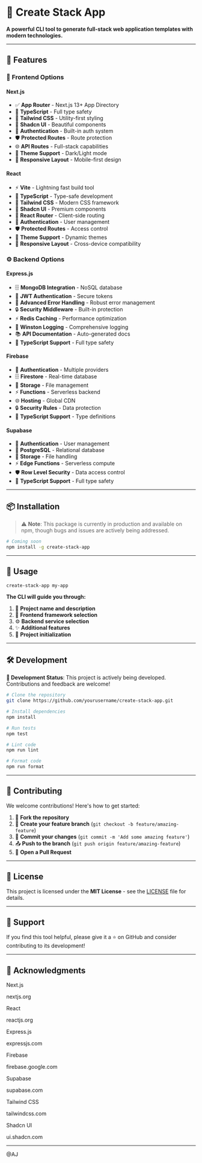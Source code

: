 

# 🚀 Create Stack App



  
  
  



**A powerful CLI tool to generate full-stack web application templates with modern technologies.**

---



## 🌟 **Features**

### 🎨 **Frontend Options**

#### **Next.js** 



- ✅ **App Router** - Next.js 13+ App Directory
- 🔧 **TypeScript** - Full type safety
- 🎨 **Tailwind CSS** - Utility-first styling
- 🧩 **Shadcn UI** - Beautiful components
- 🔐 **Authentication** - Built-in auth system
- 🛡️ **Protected Routes** - Route protection
- 🌐 **API Routes** - Full-stack capabilities
- 🌙 **Theme Support** - Dark/Light mode
- 📱 **Responsive Layout** - Mobile-first design




#### **React**



- ⚡ **Vite** - Lightning fast build tool
- 🔧 **TypeScript** - Type-safe development
- 🎨 **Tailwind CSS** - Modern CSS framework
- 🧩 **Shadcn UI** - Premium components
- 🧭 **React Router** - Client-side routing
- 🔐 **Authentication** - User management
- 🛡️ **Protected Routes** - Access control
- 🌙 **Theme Support** - Dynamic themes
- 📱 **Responsive Layout** - Cross-device compatibility




### ⚙️ **Backend Options**

#### **Express.js**



- 🗄️ **MongoDB Integration** - NoSQL database
- 🔑 **JWT Authentication** - Secure tokens
- 🚨 **Advanced Error Handling** - Robust error management
- 🔒 **Security Middleware** - Built-in protection
- ⚡ **Redis Caching** - Performance optimization
- 📝 **Winston Logging** - Comprehensive logging
- 📚 **API Documentation** - Auto-generated docs
- 🔧 **TypeScript Support** - Full type safety




#### **Firebase**



- 🔐 **Authentication** - Multiple providers
- 🗄️ **Firestore** - Real-time database
- 📁 **Storage** - File management
- ⚡ **Functions** - Serverless backend
- 🌐 **Hosting** - Global CDN
- 🔒 **Security Rules** - Data protection
- 🔧 **TypeScript Support** - Type definitions




#### **Supabase**



- 🔐 **Authentication** - User management
- 🐘 **PostgreSQL** - Relational database
- 📁 **Storage** - File handling
- ⚡ **Edge Functions** - Serverless compute
- 🛡️ **Row Level Security** - Data access control
- 🔧 **TypeScript Support** - Full type safety




---

## 📦 **Installation**

> ⚠️ **Note**: This package is currently in production and available on npm, though bugs and issues are actively being addressed.

```bash
# Coming soon
npm install -g create-stack-app
```

---

## 🚀 **Usage**

```bash
create-stack-app my-app
```




**The CLI will guide you through:**

1. 📝 **Project name and description**
2. 🎨 **Frontend framework selection**
3. ⚙️ **Backend service selection**
4. ✨ **Additional features**
5. 🚀 **Project initialization**




---

## 🛠️ **Development**




**🔧 Development Status**: This project is actively being developed. Contributions and feedback are welcome!




```bash
# Clone the repository
git clone https://github.com/yourusername/create-stack-app.git

# Install dependencies
npm install

# Run tests
npm test

# Lint code
npm run lint

# Format code
npm run format
```

---

## 🤝 **Contributing**




We welcome contributions! Here's how to get started:




1. 🍴 **Fork the repository**
2. 🌿 **Create your feature branch** (`git checkout -b feature/amazing-feature`)
3. 💬 **Commit your changes** (`git commit -m 'Add some amazing feature'`)
4. 📤 **Push to the branch** (`git push origin feature/amazing-feature`)
5. 🔄 **Open a Pull Request**

---

## 📄 **License**

This project is licensed under the **MIT License** - see the [LICENSE](LICENSE) file for details.

---

## 💪 **Support**




If you find this tool helpful, please give it a ⭐ on GitHub and consider contributing to its development!




---

## 🙏 **Acknowledgments**






  Next.js

  nextjs.org





  React

  reactjs.org





  Express.js

  expressjs.com





  Firebase

  firebase.google.com





  Supabase

  supabase.com





  Tailwind CSS

  tailwindcss.com





  Shadcn UI

  ui.shadcn.com






---




@AJ

